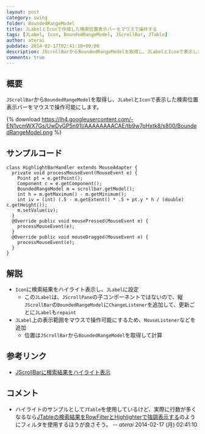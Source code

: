 ```yaml
---
layout: post
category: swing
folder: BoundedRangeModel
title: JLabelとIconで作成した検索位置表示バーをマウスで操作する
tags: [JLabel, Icon, BoundedRangeModel, JScrollBar, JTable]
author: aterai
pubdate: 2014-02-17T02:41:10+09:00
description: JScrollBarからBoundedRangeModelを取得し、JLabelとIconで表示した検索位置表示バーをマウスで操作可能にします。
comments: true
---
```

## 概要
`JScrollBar`から`BoundedRangeModel`を取得し、`JLabel`と`Icon`で表示した検索位置表示バーをマウスで操作可能にします。

{% download https://lh4.googleusercontent.com/-EN1vcmWX7Gs/UwDyGP5n91I/AAAAAAAACAE/tb9w7pHxtk8/s800/BoundedRangeModel.png %}

## サンプルコード
<pre class="prettyprint"><code>class HighlightBarHandler extends MouseAdapter {
  private void processMouseEvent(MouseEvent e) {
    Point pt = e.getPoint();
    Component c = e.getComponent();
    BoundedRangeModel m = scrollbar.getModel();
    int h = m.getMaximum() - m.getMinimum();
    int iv = (int) (.5 - m.getExtent() * .5 + pt.y * h / (double) c.getHeight());
    m.setValue(iv);
  }
  @Override public void mousePressed(MouseEvent e) {
    processMouseEvent(e);
  }
  @Override public void mouseDragged(MouseEvent e) {
    processMouseEvent(e);
  }
}
</code></pre>

## 解説
- `Icon`に検索結果をハイライト表示し、`JLabel`に設定
    - この`JLabel`は、`JScrollPane`の子コンポーネントではないので、縦`JScrollBar`の`BoundedRangeModel`に`ChangeListener`を追加して、更新ごとに`JLabel`も`repaint`
- `JLabel`上の表示範囲をマウスで操作可能にするため、`MouseListener`などを追加
    - 位置は`JScrollBar`から`BoundedRangeModel`を取得して計算

<!-- dummy comment line for breaking list -->

## 参考リンク
- [JScrollBarに検索結果をハイライト表示](http://ateraimemo.com/Swing/ScrollBarSearchHighlighter.html)

<!-- dummy comment line for breaking list -->

## コメント
- ハイライトのサンプルとして`JTable`を使用しているけど、実際に行数が多くなるなら[JTableの検索結果をRowFilterとHighlighterで強調表示する](http://ateraimemo.com/Swing/TableHighlightRegexFilter.html)のようにフィルタを使用するほうが良さそう。 -- *aterai* 2014-02-17 (月) 02:41:10

<!-- dummy comment line for breaking list -->
